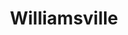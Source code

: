 ---
place: williamsville-ny
title: Williamsville
states:
  - NY
type: local
x: -78.7378091
y: 42.963947
wwc: false
---
